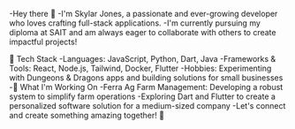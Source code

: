 -Hey there 👋
-I'm Skylar Jones, a passionate and ever-growing developer who loves crafting full-stack applications.
-I'm currently pursuing my diploma at SAIT and am always eager to collaborate with others to create impactful projects!

🔧 Tech Stack
-Languages: JavaScript, Python, Dart, Java
-Frameworks & Tools: React, Node.js, Tailwind, Docker, Flutter
-Hobbies: Experimenting with Dungeons & Dragons apps and building solutions for small businesses
-🚀 What I'm Working On
-Ferra Ag Farm Management: Developing a robust system to simplify farm operations
-Exploring Dart and Flutter to create a personalized software solution for a medium-sized company
-Let's connect and create something amazing together! 🚀
<!--
**Skylar4/Skylar4** is a ✨ _special_ ✨ repository because its `README.md` (this file) appears on your GitHub profile.

Here are some ideas to get you started:

- 🔭 I’m currently working on ...
- 🌱 I’m currently learning ...
- 👯 I’m looking to collaborate on ...
- 🤔 I’m looking for help with ...
- 💬 Ask me about ...
- 📫 How to reach me: ...
- 😄 Pronouns: ...
- ⚡ Fun fact: ...
-->


